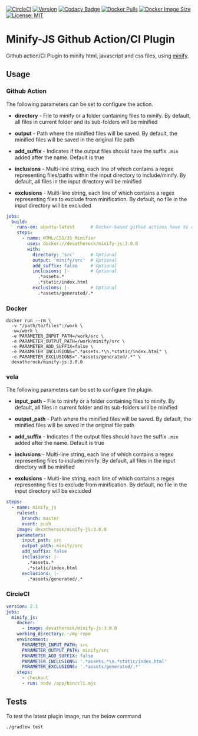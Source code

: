 [![CircleCI](https://circleci.com/gh/devatherock/minify-js.svg?style=svg)](https://circleci.com/gh/devatherock/minify-js)
[![Version](https://img.shields.io/docker/v/devatherock/minify-js?sort=semver)](https://hub.docker.com/r/devatherock/minify-js/)
[![Codacy Badge](https://app.codacy.com/project/badge/Grade/a8694aab3fe44e6da2696ad628daf618)](https://www.codacy.com/gh/devatherock/minify-js/dashboard?utm_source=github.com&amp;utm_medium=referral&amp;utm_content=devatherock/minify-js&amp;utm_campaign=Badge_Grade)
[![Docker Pulls](https://img.shields.io/docker/pulls/devatherock/minify-js.svg)](https://hub.docker.com/r/devatherock/minify-js/)
[![Docker Image Size](https://img.shields.io/docker/image-size/devatherock/minify-js.svg?sort=date)](https://hub.docker.com/r/devatherock/minify-js/)
[![License: MIT](https://img.shields.io/badge/License-MIT-yellow.svg)](https://github.com/JossyDevers/minify-js/blob/master/LICENSE)
# Minify-JS Github Action/CI Plugin
Github action/CI Plugin to minify html, javascript and css files, using [minify](https://www.npmjs.com/package/minify).

## Usage
### Github Action
The following parameters can be set to configure the action.

*   **directory** - File to minify or a folder containing files to minify. By default, all files in current folder and
  its sub-folders will be minified

*   **output** - Path where the minified files will be saved. By default, the minified files will be saved in the
  original file path

*   **add_suffix** - Indicates if the output files should have the suffix `.min` added after the name. Default is true

*   **inclusions** -  Multi-line string, each line of which contains a regex representing files/paths within the input directory to include/minify. By default, all files in the input directory will be minified

*   **exclusions** -  Multi-line string, each line of which contains a regex representing files to exclude from minification. By default, no file in the input directory will be excluded

```yaml
jobs:
  build:
    runs-on: ubuntu-latest      # Docker-based github actions have to run on a linux environment
    steps:
      - name: HTML/CSS/JS Minifier
        uses: docker://devatherock/minify-js:3.0.0
        with:
          directory: 'src'      # Optional
          output: 'minify/src'  # Optional
          add_suffix: false     # Optional
          inclusions: |-        # Optional
            .*assets.*
            .*static/index.html
          exclusions: |-        # Optional
            .*assets/generated/.*
```

### Docker

```shell
docker run --rm \
  -v "/path/to/files":/work \
  -w=/work \
  -e PARAMETER_INPUT_PATH=/work/src \
  -e PARAMETER_OUTPUT_PATH=/work/minify/src \
  -e PARAMETER_ADD_SUFFIX=false \
  -e PARAMETER_INCLUSIONS=".*assets.*\n.*static/index.html" \
  -e PARAMETER_EXCLUSIONS=".*assets/generated/.*" \
  devatherock/minify-js:3.0.0
```

### vela
The following parameters can be set to configure the plugin.

*   **input_path** - File to minify or a folder containing files to minify. By default, all files in current folder and
  its sub-folders will be minified

*   **output_path** - Path where the minified files will be saved. By default, the minified files will be saved in the
  original file path

*   **add_suffix** - Indicates if the output files should have the suffix `.min` added after the name. Default is true

*   **inclusions** -  Multi-line string, each line of which contains a regex representing files to include/minify. By default, all files in the input directory will be minified

*   **exclusions** -  Multi-line string, each line of which contains a regex representing files to exclude from minification. By default, no file in the input directory will be excluded

```yaml
steps:
  - name: minify_js
    ruleset:
      branch: master
      event: push
    image: devatherock/minify-js:3.0.0
    parameters:
      input_path: src
      output_path: minify/src
      add_suffix: false
      inclusions: |-
        .*assets.*
        .*static/index.html
      exclusions: |-
        .*assets/generated/.*        
```

### CircleCI

```yaml
version: 2.1
jobs:
  minify_js:
    docker:
      - image: devatherock/minify-js:3.0.0
    working_directory: ~/my-repo
    environment:
      PARAMETER_INPUT_PATH: src
      PARAMETER_OUTPUT_PATH: minify/src
      PARAMETER_ADD_SUFFIX: false
      PARAMETER_INCLUSIONS: '.*assets.*\n.*static/index.html'
      PARAMETER_EXCLUSIONS: '.*assets/generated/.*'
    steps:
      - checkout
      - run: node /app/bin/cli.mjs
```

## Tests
To test the latest plugin image, run the below command

```shell
./gradlew test
```
